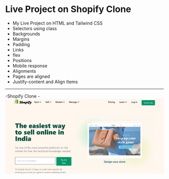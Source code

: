 # Live Project on Shopify Clone

- My  Live Project on HTML and Tailwind CSS
- Selectors using class
- Backgrounds
- Margins
- Padding
- Links
- flex
- Positions
- Mobile response
- Alignments
- Pages are aligned
- Justify-content and Align Items

***
-Shopify Clone
    -![Project Shopify](./Assets/Shopify.jpeg)
